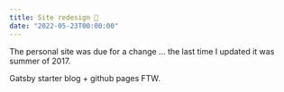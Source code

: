 ```yaml
---
title: Site redesign 🥳
date: "2022-05-23T00:00:00"
---
```


The personal site was due for a change ... the last time I updated it was summer of 2017.

Gatsby starter blog + github pages FTW.
